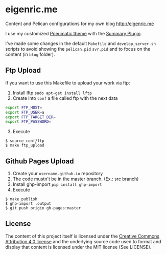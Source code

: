 # eigenric.me

Content and Pelican configurations for my own blog http://eigenric.me

I use my customized [Pneumatic theme](http://github.com/eigenric/pneumatic) with the [Summary Plugin](https://github.com/getpelican/pelican-plugins/tree/master/summary).

I've made some changes in the default `Makefile` and `develop_server.sh` scripts
to avoid showing the `pelican.pid` `svr.pid` and to focus on the content (in `blog` folder).


## Ftp Upload

If you want to use this Makefile to upload your work via ftp:

1. Install lftp `sudo apt-get install lftp`
2. Create into `conf` a file called ftp with the next data

```bash
export FTP_HOST=
export FTP_USER=a
export FTP_TARGET_DIR=
export FTP_PASSWORD=
```
3. Execute

```console
$ source conf/ftp
$ make ftp_upload
```

## Github Pages Upload

1. Create your `username.github.io` repository
2. The code mustn't be in the master branch. (Ex.: src branch)
3. Install ghp-import `pip install ghp-import`
4. Execute

```console
$ make publish
$ ghp-import .output
$ git push origin gh-pages:master
```

## License


The content of this project itself is licensed under the [Creative Commons Attribution 4.0 license](http://creativecommons.org/licenses/by/4.0/)
and the underlying source code used to format and display that content is licensed under the MIT license (See LICENSE).
